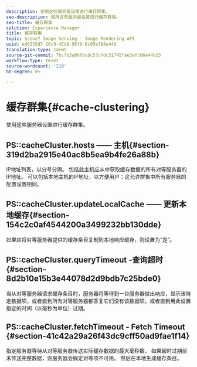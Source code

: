 ```yaml
---
description: 使用这些服务器设置进行缓存群集。
seo-description: 使用这些服务器设置进行缓存群集。
seo-title: 缓存群集
solution: Experience Manager
title: 缓存群集
topic: Scene7 Image Serving - Image Rendering API
uuid: ed6335d7-26c9-45d8-95f6-6c05e788e449
translation-type: tm+mt
source-git-commit: 7bc7b3a86fbcdc57cfdc31745fae3afc06e44b15
workflow-type: tm+mt
source-wordcount: '210'
ht-degree: 0%

---
```



# 缓存群集{#cache-clustering}

使用这些服务器设置进行缓存群集。

## PS::cacheCluster.hosts —— 主机{#section-319d2ba2915e40ac8b5ea9b4fe26a88b}

IP地址列表，以分号分隔。 包括此主机应从中获取缓存数据的所有对等服务器的IP地址。 可以包括本地主机的IP地址，以方便用户；这允许群集中所有服务器的配置设置相同。

## PS::cacheCluster.updateLocalCache —— 更新本地缓存{#section-154c2c0af4544200a3499232bb130dde}

如果应将对等服务器提供的缓存条目复制到本地响应缓存，则设置为“是”。

## PS::cacheCluster.queryTimeout -查询超时{#section-8d2b10e15b3e44078d2d9bdb7c25bde0}

当从对等服务器请求缓存条目时，服务器将等待到一台服务器做出响应，显示该特定数据项，或者直到所有对等服务器都答复它们没有该数据项，或者直到用此设置指定的时间（以毫秒为单位）过期。

## PS::cacheCluster.fetchTimeout - Fetch Timeout {#section-41c42a29a26f43dc9cff50ad9fae1f14}

指定服务器等待从对等服务器传送实际缓存数据的最大毫秒数。 如果超时过期前未传送完整数据，则服务器会假定对等项不可用。 然后在本地生成缓存条目。
